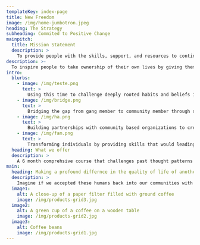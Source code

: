 ```yaml
---
templateKey: index-page
title: New Freedom
image: /img/home-jumbotron.jpeg
heading: The Strategy
subheading: Commited to Positive Change
mainpitch:
  title: Mission Statement
  description: >
    To provide people with the skills, support, and resources to continue on the path of change.
description: >-
  To inspire people to take ownership of their own lives by giving them the space and opportunity to learn a new way to live. This is accomplished through volunteering our time and energy in supporting others who are committed to positive change and seeking a better life. The members of New Freedom bring passion, commitment, honesty, and a desire to build the relationship between the people of the community and the people at Twin Rivers for a safer community
intro:
  blurbs:
    - image: /img/teste.png
      text: >
        Using this time to challenge deeply rooted habits and beliefs in order to begin a new freedom
    - image: /img/bridge.png
      text: >
        Bridging the gap from gang member to community member through stategic introspection
    - image: /img/ha.png
      text: >
        Building partnerships with community based organizations to create paths for individuals to succeed
    - image: /img/fam.png
      text: >
        Transforming individuals by providing skills that would leading to meaningful lives
  heading: What we offer
  description: >
    A 6 month comprehsive course that challenges past thought patterns and beliefs
main:
  heading: Making a profound differnce in the quality of life of another human being
  description: >
    Imagine if we accepted these humans back into our communities with open arms
  image1:
    alt: A close-up of a paper filter filled with ground coffee
    image: /img/products-grid3.jpg
  image2:
    alt: A green cup of a coffee on a wooden table
    image: /img/products-grid2.jpg
  image3:
    alt: Coffee beans
    image: /img/products-grid1.jpg
---
```

